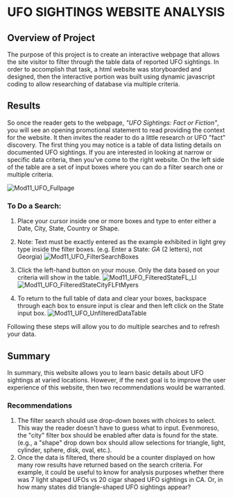 # UFO SIGHTINGS WEBSITE ANALYSIS
## Overview of Project
The purpose of this project is to create an interactive webpage that allows the site visitor to filter through the table data of reported UFO sightings.  In order to accomplish that task, a html website was storyboarded and designed, then the interactive portion was built using dynamic javascript coding to allow researching of database via multiple criteria.
## Results
So once the reader gets to the webpage, _"UFO Sightings: Fact or Fiction"_, you will see an opening promotional statement to read providing the context for the website. It then invites the reader to do a little research or UFO "fact" discovery. The first thing you may notice is a table of data listing details on documented UFO sightings.  If you are interested in looking at narrow or specific data criteria, then you've come to the right website.  On the left side of the table are a set of input boxes where you can do a filter search one or multiple criteria.

![Mod11_UFO_Fullpage](https://user-images.githubusercontent.com/79073778/119280166-10085180-bbfe-11eb-8024-51302911b729.png)

### To Do a Search:
1. Place your cursor inside one or more boxes and type to enter either a Date, City, State, Country or Shape.
2. Note: Text must be exactly entered as the example exhibited in light grey type inside the filter boxes. (e.g. Enter a State: *GA* (2 letters), not Georgia)
![Mod11_UFO_FilterSearchBoxes](https://user-images.githubusercontent.com/79073778/119280332-f3204e00-bbfe-11eb-967a-dd243c302941.png)

3. Click the left-hand button on your mouse.  Only the data based on your criteria will show in the table.
![Mod11_UFO_FilteredStateFL_LI](https://user-images.githubusercontent.com/79073778/119280264-9886f200-bbfe-11eb-85ec-b6916c6c7577.jpg)
![Mod11_UFO_FilteredStateCityFLFtMyers](https://user-images.githubusercontent.com/79073778/119280283-af2d4900-bbfe-11eb-8968-80c9a7241d05.png)
 
4. To return to the full table of data and clear your boxes, backspace through each box to ensure input is clear and then left click on the State input box.
![Mod11_UFO_UnfilteredDataTable](https://user-images.githubusercontent.com/79073778/119280398-3e3a6100-bbff-11eb-819b-ddd4bf4821cd.png)

Following these steps will allow you to do multiple searches and to refresh your data.


## Summary
In summary, this website allows you to learn basic details about UFO sightings at varied locations. However, if the next goal is to improve the user experience of this website, then two recommendations would be warranted.
### Recommendations
1) The filter search should use drop-down boxes with choices to select.  This way the reader doesn't have to guess what to input. Evenmoreso, the "city" filter box should be enabled after data is found for the state.  (e.g., a "shape" drop down box should allow selections for triangle, light, cylinder, sphere, disk, oval, etc.).
2) Once the data is filtered, there should be a counter displayed on how many row results have returned based on the search criteria. For example, it could be useful to know for analysis purposes whether there was 7 light shaped UFOs vs 20 cigar shaped UFO sightings in CA.  Or, in how many states did triangle-shaped UFO sightings appear?
